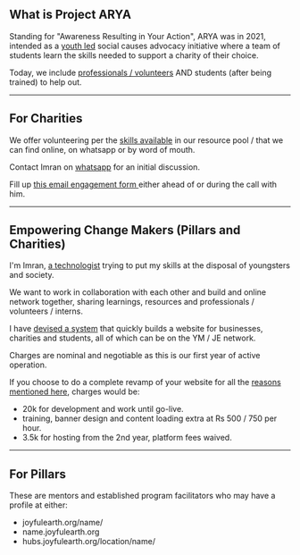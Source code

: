 ## What is Project ARYA

Standing for "Awareness Resulting in Your Action", ARYA was in 2021, intended as a [youth led](%url%sophia/) social causes advocacy initiative where a team of students learn the skills needed to support a charity of their choice.

Today, we include [professionals / volunteers](%url%trainers/) AND students (after being trained) to help out.

<!--more-->

---

## For Charities

We offer volunteering per the [skills available](%url%skill-matrix/) in our resource pool / that we can find online, on whatsapp or by word of mouth.

Contact Imran on [whatsapp](https://wa.me/+919841223313/?text=arya+charity+volunteer+request) for an initial discussion.

Fill up <a href="javascript: void(0);" class="btn btn-primary btn-node toggle-engage engage-scroll" data-engage-target="engage-for-charities">this email engagement form </a> either ahead of or during the call with him.

---

## Empowering Change Makers (Pillars and Charities)

I'm Imran, [a technologist](https://www.linkedin.com/in/ianamazi/) trying to put my skills at the disposal of youngsters and society.

We want to work in collaboration with each other and build and online network together, sharing learnings, resources and professionals / volunteers / interns.

I have [devised a system](https://amadeusweb.com/) that quickly builds a website for businesses, charities and students, all of which can be on the YM / JE network.

Charges are nominal and negotiable as this is our first year of active operation.

If you choose to do a complete revamp of your website for all the [reasons mentioned here](https://amadeusweb.com/why-us/), charges would be:

* 20k for development and work until go-live.
* training, banner design and content loading extra at Rs 500 / 750 per hour.
* 3.5k for hosting from the 2nd year, platform fees waived.

---

## For Pillars

These are mentors and established program facilitators who may have a profile at either:

* joyfulearth.org/name/
* name.joyfulearth.org
* hubs.joyfulearth.org/location/name/

